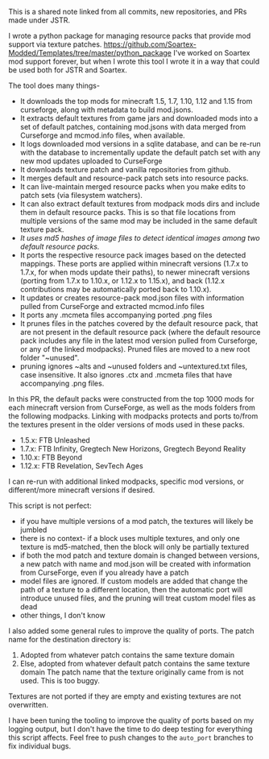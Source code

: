 This is a shared note linked from all commits, new repositories, and PRs made under JSTR.

I wrote a python package for managing resource packs that provide mod support via texture patches. 
https://github.com/Soartex-Modded/Templates/tree/master/python_package
I've worked on Soartex mod support forever, but when I wrote this tool I wrote it in a way that could be used both for JSTR and Soartex.

The tool does many things-
- It downloads the top mods for minecraft 1.5, 1.7, 1.10, 1.12 and 1.15 from curseforge, along with metadata to build mod.jsons.
- It extracts default textures from game jars and downloaded mods into a set of default patches, containing mod.jsons with data merged from Curseforge and mcmod.info files, when available.
- It logs downloaded mod versions in a sqlite database, and can be re-run with the database to incrementally update the default patch set with any new mod updates uploaded to CurseForge
- It downloads texture patch and vanilla repositories from github.
- It merges default and resource-pack patch sets into resource packs.
- It can live-maintain merged resource packs when you make edits to patch sets (via filesystem watchers).
- It can also extract default textures from modpack mods dirs and include them in default resource packs. This is so that file locations from multiple versions of the same mod may be included in the same default texture pack.
- *It uses md5 hashes of image files to detect identical images among two default resource packs.*
- It ports the respective resource pack images based on the detected mappings. These ports are applied within minecraft versions (1.7.x to 1.7.x, for when mods update their paths), to newer minecraft versions (porting from 1.7.x to 1.10.x, or 1.12.x to 1.15.x), and back (1.12.x contributions may be automatically ported back to 1.10.x).
- It updates or creates resource-pack mod.json files with information pulled from CurseForge and extracted mcmod.info files
- It ports any .mcmeta files accompanying ported .png files
- It prunes files in the patches covered by the default resource pack, that are not present in the default resource pack (where the default resource pack includes any file in the latest mod version pulled from Curseforge, or any of the linked modpacks). Pruned files are moved to a new root folder "~unused".
- pruning ignores ~alts and ~unused folders and ~untextured.txt files, case insensitive. It also ignores .ctx and .mcmeta files that have accompanying .png files.


In this PR, the default packs were constructed from the top 1000 mods for each minecraft version from CurseForge, as well as the mods folders from the following modpacks. Linking with modpacks protects and ports to/from the textures present in the older versions of mods used in these packs.
- 1.5.x: FTB Unleashed
- 1.7.x: FTB Infinity, Gregtech New Horizons, Gregtech Beyond Reality
- 1.10.x: FTB Beyond
- 1.12.x: FTB Revelation, SevTech Ages

I can re-run with additional linked modpacks, specific mod versions, or different/more minecraft versions if desired.

This script is not perfect: 
- if you have multiple versions of a mod patch, the textures will likely be jumbled
- there is no context- if a block uses multiple textures, and only one texture is md5-matched, then the block will only be partially textured
- if both the mod patch and texture domain is changed between versions, a new patch with name and mod.json will be created with information from CurseForge, even if you already have a patch
- model files are ignored. If custom models are added that change the path of a texture to a different location, then the automatic port will introduce unused files, and the pruning will treat custom model files as dead
- other things, I don't know


I also added some general rules to improve the quality of ports.
The patch name for the destination directory is:
1. Adopted from whatever patch contains the same texture domain
2. Else, adopted from whatever default patch contains the same texture domain
The patch name that the texture originally came from is not used. This is too buggy.

Textures are not ported if they are empty and existing textures are not overwritten.

I have been tuning the tooling to improve the quality of ports based on my logging output, but I don't have the time to do deep testing for everything this script affects. Feel free to push changes to the `auto_port` branches to fix individual bugs.

